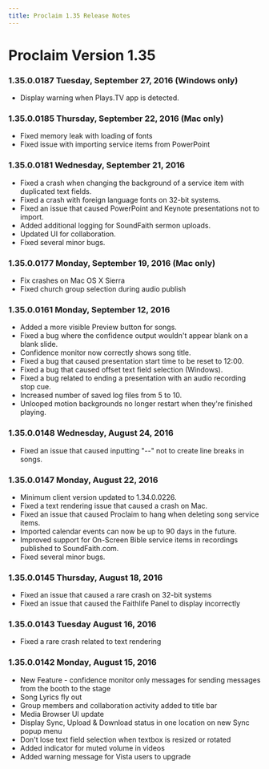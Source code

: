 ```yaml
---
title: Proclaim 1.35 Release Notes
---
```


# Proclaim Version 1.35

### 1.35.0.0187 Tuesday, September 27, 2016 (Windows only)
* Display warning when Plays.TV app is detected.

### 1.35.0.0185 Thursday, September 22, 2016 (Mac only)
* Fixed memory leak with loading of fonts
* Fixed issue with importing service items from PowerPoint

### 1.35.0.0181 Wednesday, September 21, 2016
* Fixed a crash when changing the background of a service item with duplicated text fields.
* Fixed a crash with foreign language fonts on 32-bit systems.
* Fixed an issue that caused PowerPoint and Keynote presentations not to import.
* Added additional logging for SoundFaith sermon uploads.
* Updated UI for collaboration.
* Fixed several minor bugs.

### 1.35.0.0177 Monday, September 19, 2016 (Mac only)
* Fix crashes on Mac OS X Sierra
* Fixed church group selection during audio publish

### 1.35.0.0161 Monday, September 12, 2016
* Added a more visible Preview button for songs.
* Fixed a bug where the confidence output wouldn't appear blank on a blank slide.
* Confidence monitor now correctly shows song title.
* Fixed a bug that caused presentation start time to be reset to 12:00.
* Fixed a bug that caused offset text field selection (Windows).
* Fixed a bug related to ending a presentation with an audio recording stop cue.
* Increased number of saved log files from 5 to 10.
* Unlooped motion backgrounds no longer restart when they're finished playing.

### 1.35.0.0148 Wednesday, August 24, 2016
* Fixed an issue that caused inputting "--" not to create line breaks in songs.

### 1.35.0.0147 Monday, August 22, 2016
* Minimum client version updated to 1.34.0.0226.
* Fixed a text rendering issue that caused a crash on Mac.
* Fixed an issue that caused Proclaim to hang when deleting song service items.
* Imported calendar events can now be up to 90 days in the future.
* Improved support for On-Screen Bible service items in recordings published to SoundFaith.com.
* Fixed several minor bugs.

### 1.35.0.0145 Thursday, August 18, 2016
* Fixed an issue that caused a rare crash on 32-bit systems
* Fixed an issue that caused the Faithlife Panel to display incorrectly

### 1.35.0.0143 Tuesday August 16, 2016
* Fixed a rare crash related to text rendering

### 1.35.0.0142 Monday, August 15, 2016
* New Feature - confidence monitor only messages for sending messages from the booth to the stage
* Song Lyrics fly out
* Group members and collaboration activity added to title bar
* Media Browser UI update
* Display Sync, Upload & Download status in one location on new Sync popup menu
* Don't lose text field selection when textbox is resized or rotated
* Added indicator for muted volume in videos
* Added warning message for Vista users to upgrade
